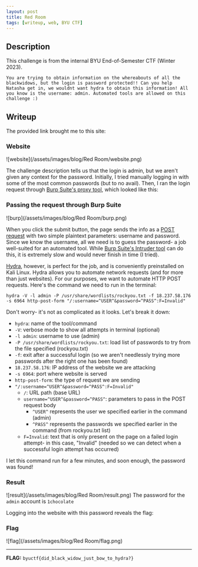 ```yaml
---
layout: post
title: Red Room
tags: [writeup, web, BYU CTF]
---
```


## Description
This challenge is from the internal BYU End-of-Semester CTF (Winter 2023).

```
You are trying to obtain information on the whereabouts of all the blackwidows, but the login is password protected!! Can you help Natasha get in, we wouldnt want hydra to obtain this information! All you know is the username: admin. Automated tools are allowed on this challenge :)
```

## Writeup
The provided link brought me to this site:

### Website
![website](/assets/images/blog/Red Room/website.png)

The challenge description tells us that the login is admin, but we aren't given any context for the password. Initially, I tried manually logging in with some of the most common passwords (but to no avail). Then, I ran the login request through [Burp Suite's proxy tool](https://portswigger.net/burp/documentation/desktop/tools/proxy), which looked like this:

### Passing the request through Burp Suite
![burp](/assets/images/blog/Red Room/burp.png)

When you click the submit button, the page sends the info as a [POST request](https://developer.mozilla.org/en-US/docs/Web/HTTP/Methods/POST) with two simple plaintext parameters: username and password. Since we know the username, all we need is to guess the password- a job well-suited for an automated tool. While [Burp Suite's Intruder tool](https://portswigger.net/burp/documentation/desktop/tools/intruder) can do this, it is extremely slow and would never finish in time (I tried).

[Hydra](https://github.com/vanhauser-thc/thc-hydra), however, is perfect for the job, and is conveniently preinstalled on Kali Linux. Hydra allows you to automate network requests (and for more than just websites). For our purposes, we want to automate HTTP POST requests. Here's the command we need to run in the terminal:

`hydra -V -l admin -P /usr/share/wordlists/rockyou.txt -f 18.237.58.176 -s 6964 http-post-form "/:username=^USER^&password=^PASS^:F=Invalid"`

Don't worry- it's not as complicated as it looks. Let's break it down:

- `hydra`: name of the tool/command
- `-V`: verbose mode to show all attempts in terminal (optional)
- `-l admin`: username to use (admin)
- `-P /usr/share/wordlists/rockyou.txt`: load list of passwords to try from the file specified (rockyou.txt)
- `-f`: exit after a successful login (so we aren't needlessly trying more passwords after the right one has been found)
- `18.237.58.176`: IP address of the website we are attacking
- `-s 6964`: port where website is served
- `http-post-form`: the type of request we are sending
- `"/:username=^USER^&password=^PASS^:F=Invalid"`
    - `/`: URL path (base URL)
    - `username=^USER^&password=^PASS^`: parameters to pass in the POST request body
        - `^USER^` represents the user we specified earlier in the command (admin)
        - `^PASS^` represents the passwords we specified earlier in the command (from rockyou.txt list)
    - `F=Invalid`: text that is only present on the page on a failed login attempt- in this case, "Invalid" (needed so we can detect when a successful login attempt has occurred)

I let this command run for a few minutes, and soon enough, the password was found! 

### Result
![result](/assets/images/blog/Red Room/result.png)
The password for the `admin` account is `1chocolate`

Logging into the website with this password reveals the flag:

### Flag
![flag](/assets/images/blog/Red Room/flag.png)

***

**FLAG:** `byuctf{did_black_widow_just_bow_to_hydra?}`

